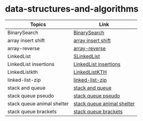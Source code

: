 # data-structures-and-algorithms


| Topics  | Link |
| -------- | --------- |
| BinarySearch  | [BinarySearch](ReadMeFiles/BinarySearch.md)  |
| array insert shift  | [array insert shift](ReadMeFiles/AIS.md)  |
| array-reverse  | [array-reverse](ReadMeFiles/array-reverse.md)  |
| LinkedList  | [SLinkedList](ReadMeFiles/LinkedList.md)  |
| LinkedList insertions  | [LinkedList insertions](ReadMeFiles/LinkedListI.md)  |
|  LinkedListkth   |   [LinkedListKTH](ReadMeFiles/kth.md)   |
|  linked-list-zip   |   [linked-list-zip](ReadMeFiles/ZipList.md)   |
|  stack and queue   |   [stack and queue](ReadMeFiles/stack-and-queue.md)   |
|  stack queue pseudo   |   [stack queue pseudo](ReadMeFiles/stack-queue-pseudo.md)   |
|  stack queue animal shelter   |   [stack queue animal shelter](ReadMeFiles/stack-queue-animal-shelter.md)   |
|  stack queue brackets   |   [stack queue brackets](ReadMeFiles/stack-queue-brackets.md)   |
